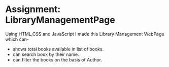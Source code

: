 # Assignment: LibraryManagementPage

Using HTML,CSS and JavaScript I made this Library Management WebPage which can-
- shows total books available in list of books.
- can search book by their name.
- can filter the books on the basis of Author.


